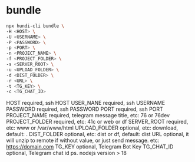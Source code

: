 # bundle

```bash
npx hundi-cli bundle \
-H <HOST> \
-U <USERNAME> \
-P <PASSWORD> \
-p <PORT> \
-n <PROJECT_NAME> \
-f <PROJECT_FOLDER> \
-s <SERVER_ROOT> \
-u <UPLOAD_FOLDER> \
-d <DIST_FOLDER> \
-r <URL> \
-t <TG_KEY> \
-c <TG_CHAT_ID>
```

HOST required, ssh HOST
USER_NANE required, ssh USERNAME
PASSWORD required, ssh PASSWORD
PORT required, ssh PORT
PROJECT_NAME required, telegram message title, etc: 76 or 76dev
PROJECT_FOLDER required, etc: 41c or web or df
SERVER_ROOT required, etc: www or /var/www/html
UPLOAD_FOLDER optional, etc: download, default: .
DIST_FOLDER optional, etc: dist or df, default: dist
URL optional, it will unzip to remote if without value, or just send message. etc: https://domain.com
TG_KEY optional, Telegram Bot Key
TG_CHAT_ID optional, Telegram chat id
ps. nodejs version > 18
